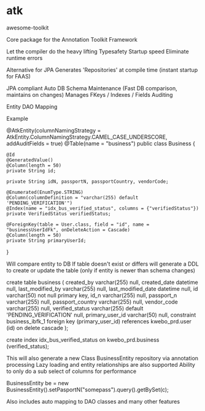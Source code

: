 # atk
awesome-toolkit


Core package for the Annotation Toolkit Framework

Let the compiler do the heavy lifting
Typesafety
Startup speed
Eliminate runtime errors

Alternative for JPA
Generates 'Repositories' at compile time (instant startup for FAAS)

JPA compliant
Auto DB Schema Maintenance (Fast DB comparison, maintains on changes)
Manages FKeys / Indexes / Fields
Auditing

Entity DAO Mapping

Example

@AtkEntity(columnNamingStrategy = AtkEntity.ColumnNamingStrategy.CAMEL_CASE_UNDERSCORE, addAuditFields = true)
@Table(name = "business")
public class Business {

    @Id
    @GeneratedValue()
    @Column(length = 50)
    private String id;

    private String idN, passportN, passportCountry, vendorCode;
    
    @Enumerated(EnumType.STRING)
    @Column(columnDefinition = "varchar(255) default 'PENDING_VERIFICATION'")
    @Index(name = "idx_bus_verified_status", columns = {"verifiedStatus"})
    private VerifiedStatus verifiedStatus;

    @ForeignKey(table = User.class, field = "id", name = "businessUserIdFk", onDeleteAction = Cascade)
    @Column(length = 50)
    private String primaryUserId;


}

Will compare entity to DB
If table doesn't exist or differs will generate a DDL to create or update the table (only if entity is newer than schema changes)

create table business
(
	created_by varchar(255) null,
	created_date datetime null,
	last_modified_by varchar(255) null,
	last_modified_date datetime null,
	id varchar(50) not null
		primary key,
	id_n varchar(255) null,
	passport_n varchar(255) null,
	passport_country varchar(255) null,
	vendor_code varchar(255) null,
	verified_status varchar(255) default 'PENDING_VERIFICATION' null,
  primary_user_id varchar(50) null,
	constraint business_ibfk_1
		foreign key (primary_user_id) references kwebo_prd.user (id)
			on delete cascade
);

create index idx_bus_verified_status
	on kwebo_prd.business (verified_status);


This will also generate a new Class BusinessEntity repository via annotation processing
Lazy loading and entity relationships are also supported
Ability to only do a sub select of columns for performance

BusinessEntity be = new BusinessEntity().setPasportN("somepass").query().getBySet(c);

Also includes auto mapping to DAO classes and many other features
